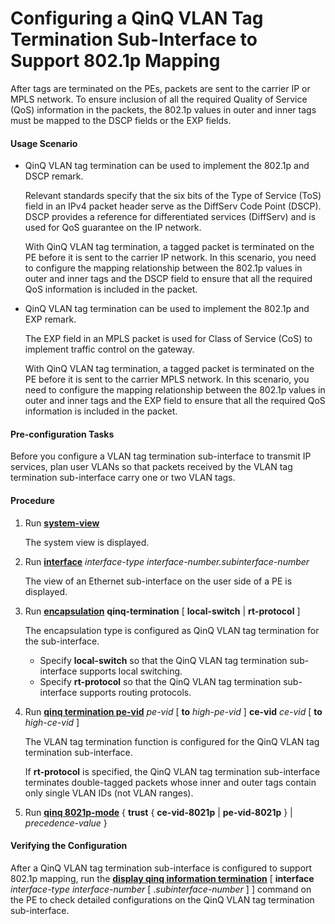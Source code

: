 Configuring a QinQ VLAN Tag Termination Sub-Interface to Support 802.1p Mapping
===============================================================================

After tags are terminated on the PEs, packets are sent to the carrier IP or MPLS network. To ensure inclusion of all the required Quality of Service (QoS) information in the packets, the 802.1p values in outer and inner tags must be mapped to the DSCP fields or the EXP fields.

#### Usage Scenario

* QinQ VLAN tag termination can be used to implement the 802.1p and DSCP remark.
  
  Relevant standards specify that the six bits of the Type of Service (ToS) field in an IPv4 packet header serve as the DiffServ Code Point (DSCP). DSCP provides a reference for differentiated services (DiffServ) and is used for QoS guarantee on the IP network.
  
  With QinQ VLAN tag termination, a tagged packet is terminated on the PE before it is sent to the carrier IP network. In this scenario, you need to configure the mapping relationship between the 802.1p values in outer and inner tags and the DSCP field to ensure that all the required QoS information is included in the packet.
* QinQ VLAN tag termination can be used to implement the 802.1p and EXP remark.
  
  The EXP field in an MPLS packet is used for Class of Service (CoS) to implement traffic control on the gateway.
  
  With QinQ VLAN tag termination, a tagged packet is terminated on the PE before it is sent to the carrier MPLS network. In this scenario, you need to configure the mapping relationship between the 802.1p values in outer and inner tags and the EXP field to ensure that all the required QoS information is included in the packet.

#### Pre-configuration Tasks

Before you configure a VLAN tag termination sub-interface to transmit IP services, plan user VLANs so that packets received by the VLAN tag termination sub-interface carry one or two VLAN tags.



#### Procedure

1. Run [**system-view**](cmdqueryname=system-view)
   
   
   
   The system view is displayed.
2. Run [**interface**](cmdqueryname=interface) *interface-type interface-number.subinterface-number*
   
   
   
   The view of an Ethernet sub-interface on the user side of a PE is displayed.
3. Run [**encapsulation**](cmdqueryname=encapsulation) **qinq-termination** [ **local-switch** | **rt-protocol** ]
   
   
   
   The encapsulation type is configured as QinQ VLAN tag termination for the sub-interface.
   
   
   
   * Specify **local-switch** so that the QinQ VLAN tag termination sub-interface supports local switching.
   * Specify **rt-protocol** so that the QinQ VLAN tag termination sub-interface supports routing protocols.
4. Run [**qinq termination pe-vid**](cmdqueryname=qinq+termination+pe-vid) *pe-vid* [ **to** *high-pe-vid* ] **ce-vid** *ce-vid* [ **to** *high-ce-vid* ]
   
   
   
   The VLAN tag termination function is configured for the QinQ VLAN tag termination sub-interface.
   
   
   
   If **rt-protocol** is specified, the QinQ VLAN tag termination sub-interface terminates double-tagged packets whose inner and outer tags contain only single VLAN IDs (not VLAN ranges).
5. Run [**qinq 8021p-mode**](cmdqueryname=qinq+8021p-mode) { **trust** { **ce-vid-8021p** | **pe-vid-8021p** } | *precedence-value* }

#### Verifying the Configuration

After a QinQ VLAN tag termination sub-interface is configured to support 802.1p mapping, run the [**display qinq information termination**](cmdqueryname=display+qinq+information+termination) [ **interface** *interface-type interface-number* [ .*subinterface-number* ] ] command on the PE to check detailed configurations on the QinQ VLAN tag termination sub-interface.